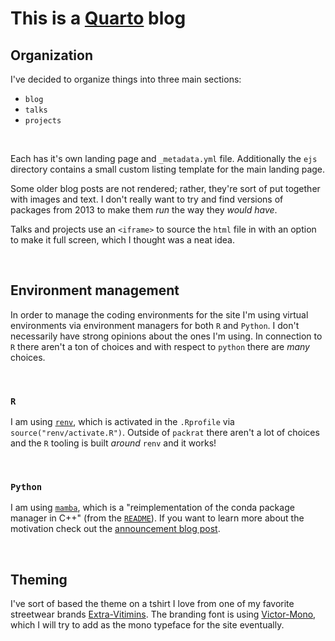 # This is a [Quarto](https://quarto.org/) blog

## Organization

I've decided to organize things into three main sections:

* `blog`
* `talks`
* `projects`

<br>

Each has it's own landing page and `_metadata.yml` file. Additionally the `ejs` directory contains a small custom listing template for the main landing page.

Some older blog posts are not rendered; rather, they're sort of put together with images and text. I don't really want to try and find versions of packages from 2013 to make them _run_ the way they _would have_.

Talks and projects use an `<iframe>` to source the `html` file in with an option to make it full screen, which I thought was a neat idea.

<br>

## Environment management

In order to manage the coding environments for the site I'm using virtual environments via environment managers for both `R` and `Python`. I don't necessarily have strong opinions about the ones I'm using. In connection to `R` there aren't a ton of choices and with respect to `python` there are *many* choices.

<br>

### `R`

I am using [`renv`](https://rstudio.github.io/renv/articles/renv.html), which is activated in the `.Rprofile` via `source("renv/activate.R")`. Outside of `packrat` there aren't a lot of choices and the `R` tooling is built *around* `renv` and it works!

<br>

### `Python`

I am using [`mamba`](https://mamba.readthedocs.io/en/latest/user_guide/mamba.html), which is a "reimplementation of the conda package manager in C++" (from the [`README`](https://github.com/mamba-org/mamba)). If you want to learn more about the motivation check out the [announcement blog post](https://medium.com/@QuantStack/open-software-packaging-for-science-61cecee7fc23).

<br>

## Theming

I've sort of based the theme on a tshirt I love from one of my favorite streetwear brands [Extra-Vitimins](https://extra-vitamins.com/products/higher-than-the-sun-tee). The branding font is using [Victor-Mono](https://rubjo.github.io/victor-mono/), which I will try to add as the mono typeface for the site eventually.
